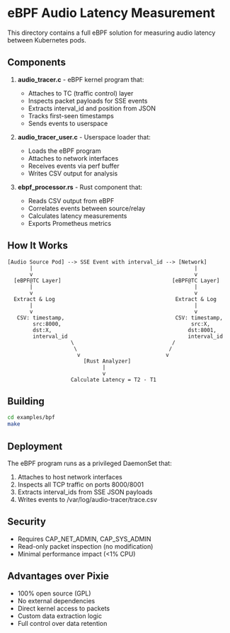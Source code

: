 # eBPF Audio Latency Measurement

This directory contains a full eBPF solution for measuring audio latency between Kubernetes pods.

## Components

1. **audio_tracer.c** - eBPF kernel program that:
   - Attaches to TC (traffic control) layer
   - Inspects packet payloads for SSE events
   - Extracts interval_id and position from JSON
   - Tracks first-seen timestamps
   - Sends events to userspace

2. **audio_tracer_user.c** - Userspace loader that:
   - Loads the eBPF program
   - Attaches to network interfaces
   - Receives events via perf buffer
   - Writes CSV output for analysis

3. **ebpf_processor.rs** - Rust component that:
   - Reads CSV output from eBPF
   - Correlates events between source/relay
   - Calculates latency measurements
   - Exports Prometheus metrics

## How It Works

```
[Audio Source Pod] --> SSE Event with interval_id --> [Network]
       |                                                   |
       v                                                   v
  [eBPF@TC Layer]                                   [eBPF@TC Layer]
       |                                                   |
       v                                                   v
  Extract & Log                                      Extract & Log
       |                                                   |
       v                                                   v
   CSV: timestamp,                                   CSV: timestamp,
        src:8000,                                         src:X,
        dst:X,                                           dst:8001,
        interval_id                                      interval_id
                    \                               /
                     \                             /
                      v                           v
                        [Rust Analyzer]
                              |
                              v
                    Calculate Latency = T2 - T1
```

## Building

```bash
cd examples/bpf
make
```

## Deployment

The eBPF program runs as a privileged DaemonSet that:
1. Attaches to host network interfaces
2. Inspects all TCP traffic on ports 8000/8001
3. Extracts interval_ids from SSE JSON payloads
4. Writes events to /var/log/audio-tracer/trace.csv

## Security

- Requires CAP_NET_ADMIN, CAP_SYS_ADMIN
- Read-only packet inspection (no modification)
- Minimal performance impact (<1% CPU)

## Advantages over Pixie

- 100% open source (GPL)
- No external dependencies
- Direct kernel access to packets
- Custom data extraction logic
- Full control over data retention